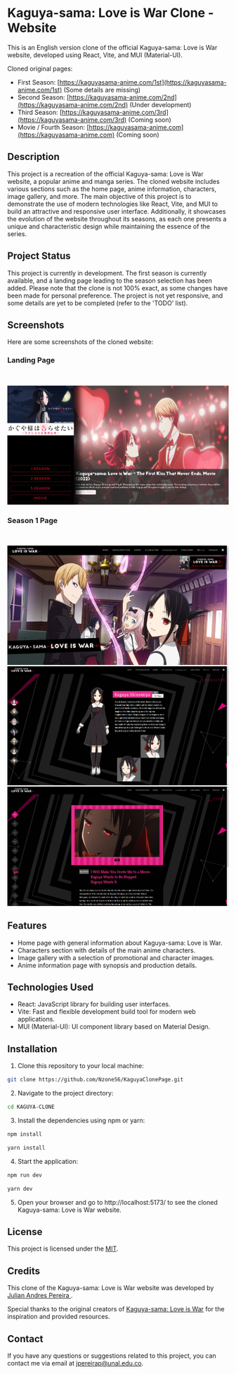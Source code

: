 # Kaguya-sama: Love is War Clone - Website

This is an English version clone of the official Kaguya-sama: Love is War website, developed using React, Vite, and MUI (Material-UI).

Cloned original pages:

-  First Season: [https://kaguyasama-anime.com/1st](https://kaguyasama-anime.com/1st) (Some details are missing)
-  Second Season: [https://kaguyasama-anime.com/2nd](https://kaguyasama-anime.com/2nd) (Under development)
-  Third Season: [https://kaguyasama-anime.com/3rd](https://kaguyasama-anime.com/3rd) (Coming soon)
-  Movie / Fourth Season: [https://kaguyasama-anime.com](https://kaguyasama-anime.com) (Coming soon)

## Description

This project is a recreation of the official Kaguya-sama: Love is War website, a popular anime and manga series. The cloned website includes various sections such as the home page, anime information, characters, image gallery, and more. The main objective of this project is to demonstrate the use of modern technologies like React, Vite, and MUI to build an attractive and responsive user interface. Additionally, it showcases the evolution of the website throughout its seasons, as each one presents a unique and characteristic design while maintaining the essence of the series.

## Project Status

This project is currently in development. The first season is currently available, and a landing page leading to the season selection has been added. Please note that the clone is not 100% exact, as some changes have been made for personal preference. The project is not yet responsive, and some details are yet to be completed (refer to the 'TODO' list).

## Screenshots

Here are some screenshots of the cloned website:

### Landing Page

<br>

![Season 1 Landing Page](src/assets/img/Screenshots/landing.png)

### Season 1 Page

<br>

![Season 1 Landing Page](src/assets/img/Screenshots/KaguyaS1-01.png)
![Season 1 Character Page](src/assets/img/Screenshots/KaguyaS1-Char.png)
![Season 1 Story Page](src/assets/img/Screenshots/KaguyaS1-Story.png)

## Features

-  Home page with general information about Kaguya-sama: Love is War.
-  Characters section with details of the main anime characters.
-  Image gallery with a selection of promotional and character images.
-  Anime information page with synopsis and production details.

## Technologies Used

-  React: JavaScript library for building user interfaces.
-  Vite: Fast and flexible development build tool for modern web applications.
-  MUI (Material-UI): UI component library based on Material Design.

## Installation

1. Clone this repository to your local machine:

```bash
git clone https://github.com/Nzone56/KaguyaClonePage.git
```

2. Navigate to the project directory:

```bash
cd KAGUYA-CLONE
```

3. Install the dependencies using npm or yarn:

```bash
npm install
```

```bash
yarn install
```

4. Start the application:

```bash
npm run dev
```

```bash
yarn dev
```

5. Open your browser and go to http://localhost:5173/ to see the cloned Kaguya-sama: Love is War website.

## License

This project is licensed under the [MIT](LICENSE).

## Credits

This clone of the Kaguya-sama: Love is War website was developed by [Julian Andres Pereira ](https://github.com/Nzone56).

Special thanks to the original creators of [Kaguya-sama: Love is War](https://kaguyasama-anime.com) for the inspiration and provided resources.

## Contact

If you have any questions or suggestions related to this project, you can contact me via email at jpereirap@unal.edu.co.
